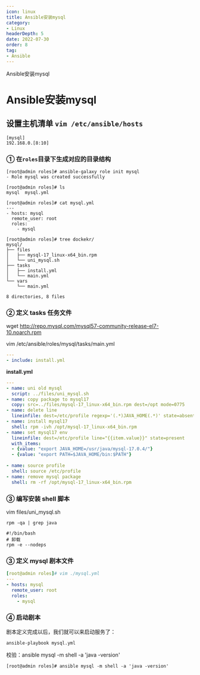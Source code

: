 ```yaml
---
icon: linux
title: Ansible安装mysql
category: 
- Linux
headerDepth: 5
date: 2022-07-30
order: 8
tag:
- Ansible
---
```


Ansible安装mysql

<!-- more -->

# Ansible安装mysql

## 设置主机清单 `vim /etc/ansible/hosts`

```
[mysql]
192.168.0.[8:10]
```

### ① 在`roles`目录下生成对应的目录结构

```shell
[root@admin roles]# ansible-galaxy role init mysql
- Role mysql was created successfully

[root@admin roles]# ls
mysql  mysql.yml

[root@admin roles]# cat mysql.yml
---
- hosts: mysql
  remote_user: root
  roles:
    - mysql

[root@admin roles]# tree dockekr/
mysql/
├── files
│   ├── mysql-17_linux-x64_bin.rpm
│   └── uni_mysql.sh
├── tasks
│   ├── install.yml
│   └── main.yml
└── vars
    └── main.yml

8 directories, 8 files
```

### ② 定义 tasks 任务文件

wget <http://repo.mysql.com/mysql57-community-release-el7-10.noarch.rpm>

vim /etc/ansible/roles/mysql/tasks/main.yml

```yaml
---
- include: install.yml
```

**install.yml**

```yaml
---
- name: uni old mysql
  script: ../files/uni_mysql.sh
- name: copy package to mysql17
  copy: src=../files/mysql-17_linux-x64_bin.rpm dest=/opt mode=0775
- name: delete line
  lineinfile: dest=/etc/profile regexp='(.*)JAVA_HOME(.*)' state=absent  
- name: install mysql17
  shell: rpm -ivh /opt/mysql-17_linux-x64_bin.rpm
- name: set mysql17 env
  lineinfile: dest=/etc/profile line="{{item.value}}" state=present
  with_items:
  - {value: "export JAVA_HOME=/usr/java/mysql-17.0.4/"}
  - {value: "export PATH=$JAVA_HOME/bin:$PATH"}
  
- name: source profile
  shell: source /etc/profile
- name: remove mysql package
  shell: rm -rf /opt/mysql-17_linux-x64_bin.rpm
```

### ③ 编写安装 shell 脚本

vim files/uni_mysql.sh

`rpm -qa | grep java`

```shell
#!/bin/bash
# 卸载
rpm -e --nodeps 
```

### ③ 定义 mysql 剧本文件

```yaml
[root@admin roles]# vim ./mysql.yml
---
- hosts: mysql
  remote_user: root
  roles:
    - mysql

```

### ④ 启动剧本

剧本定义完成以后，我们就可以来启动服务了：

```shell
ansible-playbook mysql.yml

```

校验：ansible mysql -m shell -a 'java -version'

```shell
[root@admin roles]# ansible mysql -m shell -a 'java -version'

```
